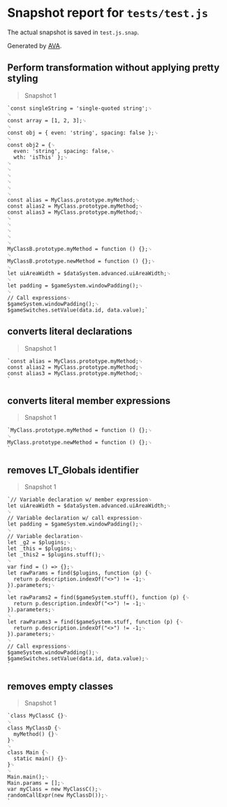 # Snapshot report for `tests/test.js`

The actual snapshot is saved in `test.js.snap`.

Generated by [AVA](https://avajs.dev).

## Perform transformation without applying pretty styling

> Snapshot 1

    `const singleString = 'single-quoted string';␊
    ␊
    const array = [1, 2, 3];␊
    ␊
    const obj = { even: 'string', spacing: false };␊
    ␊
    const obj2 = {␊
      even: 'string', spacing: false,␊
      wth: 'isThis' };␊
    ␊
    ␊
    ␊
    ␊
    ␊
    ␊
    const alias = MyClass.prototype.myMethod;␊
    const alias2 = MyClass.prototype.myMethod;␊
    const alias3 = MyClass.prototype.myMethod;␊
    ␊
    ␊
    ␊
    ␊
    ␊
    MyClassB.prototype.myMethod = function () {};␊
    ␊
    MyClassB.prototype.newMethod = function () {};␊
    ␊
    let uiAreaWidth = $dataSystem.advanced.uiAreaWidth;␊
    ␊
    let padding = $gameSystem.windowPadding();␊
    ␊
    // Call expressions␊
    $gameSystem.windowPadding();␊
    $gameSwitches.setValue(data.id, data.value);`

## converts literal declarations

> Snapshot 1

    `const alias = MyClass.prototype.myMethod;␊
    const alias2 = MyClass.prototype.myMethod;␊
    const alias3 = MyClass.prototype.myMethod;␊
    `

## converts literal member expressions

> Snapshot 1

    `MyClass.prototype.myMethod = function () {};␊
    ␊
    MyClass.prototype.newMethod = function () {};␊
    `

## removes LT_Globals identifier

> Snapshot 1

    `// Variable declaration w/ member expression␊
    let uiAreaWidth = $dataSystem.advanced.uiAreaWidth;␊
    ␊
    // Variable declaration w/ call expression␊
    let padding = $gameSystem.windowPadding();␊
    ␊
    // Variable declaration␊
    let _g2 = $plugins;␊
    let _this = $plugins;␊
    let _this2 = $plugins.stuff();␊
    ␊
    var find = () => {};␊
    let rawParams = find($plugins, function (p) {␊
      return p.description.indexOf("<>") != -1;␊
    }).parameters;␊
    ␊
    let rawParams2 = find($gameSystem.stuff(), function (p) {␊
      return p.description.indexOf("<>") != -1;␊
    }).parameters;␊
    ␊
    let rawParams3 = find($gameSystem.stuff, function (p) {␊
      return p.description.indexOf("<>") != -1;␊
    }).parameters;␊
    ␊
    // Call expressions␊
    $gameSystem.windowPadding();␊
    $gameSwitches.setValue(data.id, data.value);␊
    `

## removes empty classes

> Snapshot 1

    `class MyClassC {}␊
    ␊
    class MyClassD {␊
      myMethod() {}␊
    }␊
    ␊
    class Main {␊
      static main() {}␊
    }␊
    ␊
    Main.main();␊
    Main.params = [];␊
    var myClass = new MyClassC();␊
    randomCallExpr(new MyClassD());␊
    `
